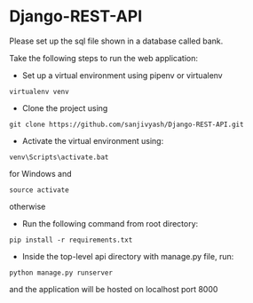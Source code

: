 # Django-REST-API

Please set up the sql file shown in a database called bank.

Take the following steps to run the web application: 
* Set up a virtual environment using pipenv or virtualenv
```
virtualenv venv
```
* Clone the project using 
```
git clone https://github.com/sanjivyash/Django-REST-API.git
```
* Activate the virtual environment using:
```
venv\Scripts\activate.bat
```
for Windows and 
```
source activate 
```
otherwise
* Run the following command from root directory:
```
pip install -r requirements.txt
```
* Inside the top-level api directory with manage.py file, run:
```
python manage.py runserver
```
and the application will be hosted on localhost port 8000
